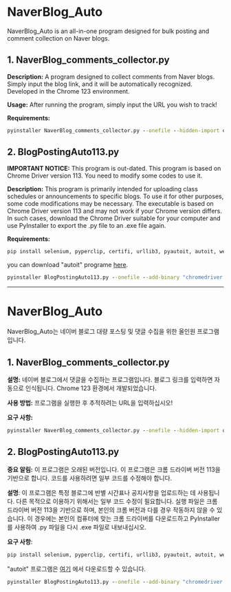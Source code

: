 # NaverBlog_Auto

NaverBlog_Auto is an all-in-one program designed for bulk posting and comment collection on Naver blogs.

## 1. NaverBlog_comments_collector.py

**Description:**
A program designed to collect comments from Naver blogs. Simply input the blog link, and it will be automatically recognized. Developed in the Chrome 123 environment.

**Usage:**
After running the program, simply input the URL you wish to track!

**Requirements:**

```cmd
pyinstaller NaverBlog_comments_collector.py --onefile --hidden-import os --hidden-import re --hidden-import time --hidden-import datetime --hidden-import pandas --hidden-import bs4 --hidden-import selenium --hidden-import openpyxl --hidden-import lxml

```

## 2. BlogPostingAuto113.py
**IMPORTANT NOTICE:**
This program is out-dated. This program is based on Chrome Driver version 113. You need to modify some codes to use it.

**Description:**
This program is primarily intended for uploading class schedules or announcements to specific blogs. To use it for other purposes, some code modifications may be necessary. The executable is based on Chrome Driver version 113 and may not work if your Chrome version differs. In such cases, download the Chrome Driver suitable for your computer and use PyInstaller to export the .py file to an .exe file again.

**Requirements:**
```python
pip install selenium, pyperclip, certifi, urllib3, pyautoit, autoit, webdriver_manager
```
you can download "autoit" programe [here](https://www.autoitscript.com/site/autoit/downloads/).

```cmd
pyinstaller BlogPostingAuto113.py --onefile --add-binary "chromedriver.exe;." --add-data="AutoItX3_x64.dll;autoit\lib" --hidden-import certifi --hidden-import urllib3 --hidden-import pyperclip --hidden-import webdriver-manager --hidden-import pyautoit --hidden-import autoit
```
---
# NaverBlog_Auto

NaverBlog_Auto는 네이버 블로그 대량 포스팅 및 댓글 수집을 위한 올인원 프로그램입니다.

## 1. NaverBlog_comments_collector.py

**설명:**
네이버 블로그에서 댓글을 수집하는 프로그램입니다. 블로그 링크를 입력하면 자동으로 인식됩니다. Chrome 123 환경에서 개발되었습니다.

**사용 방법:**
프로그램을 실행한 후 추적하려는 URL을 입력하십시오!

**요구 사항:**
```cmd
pyinstaller NaverBlog_comments_collector.py --onefile --hidden-import os --hidden-import re --hidden-import time --hidden-import datetime --hidden-import pandas --hidden-import bs4 --hidden-import selenium --hidden-import openpyxl --hidden-import lxml
```
## 2. BlogPostingAuto113.py
**중요 알림:**
이 프로그램은 오래된 버전입니다. 이 프로그램은 크롬 드라이버 버전 113을 기반으로 합니다. 코드를 사용하려면 일부 코드를 수정해야 합니다.

**설명**:
이 프로그램은 특정 블로그에 반별 시간표나 공지사항을 업로드하는 데 사용됩니다. 다른 목적으로 이용하기 위해서는 일부 코드 수정이 필요합니다. 실행 파일은 크롬 드라이버 버전 113을 기반으로 하며, 본인의 크롬 버전과 다를 경우 작동하지 않을 수 있습니다. 이 경우에는 본인의 컴퓨터에 맞는 크롬 드라이버를 다운로드하고 PyInstaller를 사용하여 .py 파일을 다시 .exe 파일로 내보내십시오.

**요구 사항**:
```python
pip install selenium, pyperclip, certifi, urllib3, pyautoit, autoit, webdriver_manager
```
"autoit" 프로그램은 [여기](https://www.autoitscript.com/site/autoit/downloads/) 에서 다운로드할 수 있습니다.

```cmd
pyinstaller BlogPostingAuto113.py --onefile --add-binary "chromedriver.exe;." --add-data="AutoItX3_x64.dll;autoit\lib" --hidden-import certifi --hidden-import urllib3 --hidden-import pyperclip --hidden-import webdriver-manager --hidden-import pyautoit --hidden-import autoit
```





